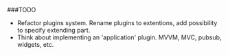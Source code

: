 ###TODO

* Refactor plugins system. Rename plugins to extentions, add possibility to specify extending part.
* Think about implementing an 'application' plugin. MVVM, MVC, pubsub, widgets, etc.